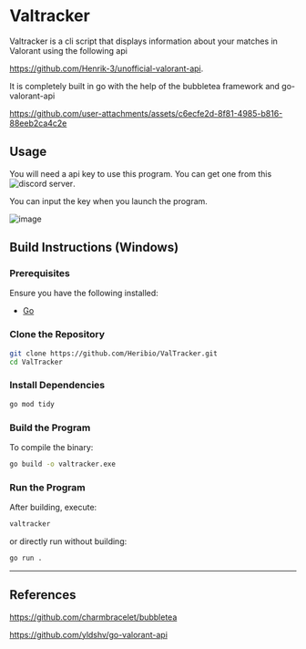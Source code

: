 # Valtracker

Valtracker is a cli script that displays information about your matches in Valorant using the following api 

https://github.com/Henrik-3/unofficial-valorant-api.

It is completely built in go with the help of the bubbletea framework and go-valorant-api


https://github.com/user-attachments/assets/c6ecfe2d-8f81-4985-b816-88eeb2ca4c2e

## Usage
You will need a api key to use this program. You can get one from this ![discord server](https://discord.com/invite/X3GaVkX2YN).

You can input the key when you launch the program.

![image](https://github.com/user-attachments/assets/12a16f5b-e775-418d-b3c3-5c0ebbd762aa)

## **Build Instructions (Windows)**

### **Prerequisites**
Ensure you have the following installed:
- [Go](https://go.dev/dl/)

### **Clone the Repository**
```sh
git clone https://github.com/Heribio/ValTracker.git
cd ValTracker
```

### **Install Dependencies**
```sh
go mod tidy
```

### **Build the Program**
To compile the binary:
```sh
go build -o valtracker.exe
```

### **Run the Program**
After building, execute:
```sh
valtracker
```

or directly run without building:
```sh
go run .
```

---

## References
https://github.com/charmbracelet/bubbletea

https://github.com/yldshv/go-valorant-api
